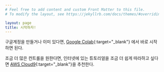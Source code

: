 ```yaml
---
# Feel free to add content and custom Front Matter to this file.
# To modify the layout, see https://jekyllrb.com/docs/themes/#overriding-theme-defaults

layout: page
title: 시작하자!
---
```


구글계정을 만들거나 이미 있다면, [Google Colab](https://colab.research.google.com/){:target="_blank"}
에서 바로 시작하면 된다.

조금 더 많은 컨트롤을 원한다면, 인터넷에 있는 튜토리얼을 조금 더 쉽게 따라하고 싶다면
[AWS Cloud9](https://aws.amazon.com/ko/cloud9/){:target="_blank"}을 추천한다. 